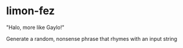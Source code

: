 # limon-fez
"Halo, more like Gaylo!"

Generate a random, nonsense phrase that rhymes with an input string
